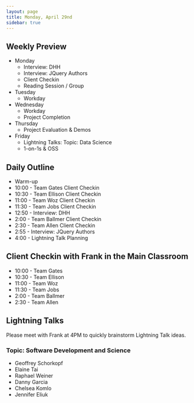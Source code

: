 ```yaml
---
layout: page
title: Monday, April 29nd
sidebar: true
---
```


## Weekly Preview

* Monday
  * Interview: DHH
  * Interview: JQuery Authors
  * Client Checkin
  * Reading Session / Group
* Tuesday
  * Workday
* Wednesday
  * Workday
  * Project Completion
* Thursday
  * Project Evaluation & Demos
* Friday
  * Lightning Talks: Topic: Data Science
  * 1-on-1s & OSS

## Daily Outline

* Warm-up
* 10:00 - Team Gates  Client Checkin
* 10:30 - Team Ellison Client Checkin
* 11:00 - Team Woz Client Checkin
* 11:30 - Team Jobs Client Checkin
* 12:50 - Interview: DHH
* 2:00 - Team Ballmer Client Checkin
* 2:30 - Team Allen Client Checkin
* 2:55 - Interview: JQuery Authors
* 4:00 - Lightning Talk Planning

## Client Checkin with Frank in the Main Classroom

* 10:00 - Team Gates
* 10:30 - Team Ellison
* 11:00 - Team Woz
* 11:30 - Team Jobs
* 2:00 - Team Ballmer
* 2:30 - Team Allen

## Lightning Talks

Please meet with Frank at 4PM to quickly brainstorm Lightning Talk ideas.

### Topic: Software Development and Science

* Geoffrey Schorkopf
* Elaine Tai
* Raphael Weiner
* Danny Garcia
* Chelsea Komlo
* Jennifer Eliuk